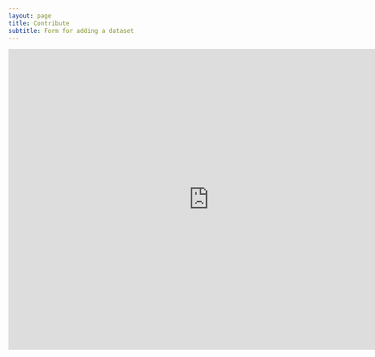 ```yaml
---
layout: page
title: Contribute
subtitle: Form for adding a dataset
---
```


<iframe src="https://docs.google.com/forms/d/e/1FAIpQLSdJBTdpQwvNaBiEhXnL45iwwkghAq7WWO-v7q66selJCFo1dA/viewform?embedded=true" width="800" height="600" frameborder="0" marginheight="0" marginwidth="0">Loading...</iframe>

<!---
We have tried to simplify the process for submitting a dataset. If you are new to Git this may be a bit overwhelming, but the steps below should walk you through it.

# Login to your GitHub account
[Login in your GitHub account](https://github.com/join) or [create an account](https://github.com/join) if you don't already have one.

# Create a file that provides post information
Navigate to the [_posts folder](https://github.com/POMAgAnalytics/POMAgAnalytics.github.io/tree/main/_posts) for the GitHub repo that holds the code for this website. Click on Add file > Create new file.

![](https://github.com/POMAgAnalytics/POMAgAnalytics.github.io/raw/main/assets/img/Contribute_CreateFile.png)

# Edit the information in the file
Create a file name that conforms with `YYYY-MM-DD-dataset-short-info.md` (Item one in the image below.)
 
Now fill in the details for the file. Click this [link to the template](https://raw.githubusercontent.com/POMAgAnalytics/POMAgAnalytics.github.io/main/data-submission-template.md) for a new dataset post. What you will see is raw markdown. Copy everything and then paste the information in the new file you just created in the _posts folder. (Item two in the image below.) Modify the file to include information about the dataset you are contributing. The template also includes instructions you'll need to maintain formatting.

![](https://github.com/POMAgAnalytics/POMAgAnalytics.github.io/raw/main/assets/img/Contribute_FileDetails.png)

# Submit your file
At the bottom of the new post page you will see two radio buttons. Select the one that says `create a new branch and start a pull request.` (Item three in the image above.) When that is done you should see a button that says `Propose new file`. (Item four in the image above.) Click that button.

# You're done! 
We will review all submissions and include appropriate datasets.

# Advanced use
If you are more comfortable with Git, feel free to branch, create multiple posts in individual files, and submit a PR.
--->
